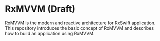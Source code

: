 RxMVVM (Draft)
==============

RxMVVM is the modern and reactive architecture for RxSwift application. This repository introduces the basic concept of RxMVVM and describes how to build an application using RxMVVM.

